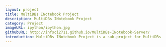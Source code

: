 ```yaml
---
layout: project
title: MultiDBs INotebook Project
description: MultiDBs INotebook Project
category: Project
imageURL: ipython/ipython.jpg
githubURL: http://infsci2711.github.io/MultiDBs-INotebook-Server/
introduction: MultiDBs INotebook Project is a sub-project for MultiDBs project. It aims to utilize iPython(Jupyter) notebook to do data analysis on MultiDBs datasets.
---
```

<script type="text/javascript">
	window.location.href = 'http://infsci2711.github.io/MultiDBs-INotebook-Server/';
</script>